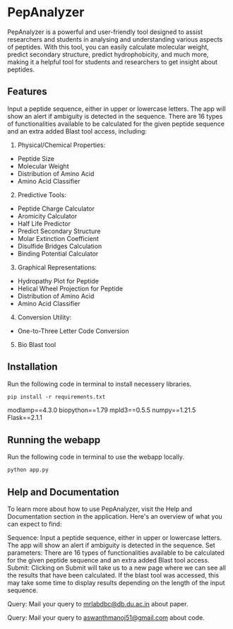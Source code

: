 # PepAnalyzer
PepAnalyzer is a powerful and user-friendly tool designed to assist researchers and students in analysing and understanding various aspects of peptides. With this tool, you can easily calculate molecular weight, predict secondary structure, predict hydrophobicity, and much more, making it a helpful tool for students and researchers to get insight about peptides.

## Features
Input a peptide sequence, either in upper or lowercase letters. The app will show an alert if ambiguity is detected in the sequence.
There are 16 types of functionalities available to be calculated for the given peptide sequence and an extra added Blast tool access, including:
1. Physical/Chemical Properties:
  - Peptide Size
  - Molecular Weight
  - Distribution of Amino Acid
  - Amino Acid Classifier
2. Predictive Tools:
 - Peptide Charge Calculator
 - Aromicity Calculator
 - Half Life Predictor
 - Predict Secondary Structure
 - Molar Extinction Coefficient
 - Disulfide Bridges Calculation
 - Binding Potential Calculator
3. Graphical Representations:
 - Hydropathy Plot for Peptide
 - Helical Wheel Projection for Peptide
 - Distribution of Amino Acid
 - Amino Acid Classifier
4. Conversion Utility:
 - One-to-Three Letter Code Conversion
5. Bio Blast tool

## Installation

Run the following code in terminal to install necessery libraries.
```html
pip install -r requirements.txt
```
modlamp==4.3.0
biopython==1.79
mpld3==0.5.5
numpy==1.21.5
Flask==2.1.1

## Running the webapp

Run the following code in terminal to use the webapp locally.
```html
python app.py
```


## Help and Documentation
To learn more about how to use PepAnalyzer, visit the Help and Documentation section in the application. Here's an overview of what you can expect to find:

Sequence: Input a peptide sequence, either in upper or lowercase letters. The app will show an alert if ambiguity is detected in the sequence.
Set parameters: There are 16 types of functionalities available to be calculated for the given peptide sequence and an extra added Blast tool access.
Submit: Clicking on Submit will take us to a new page where we can see all the results that have been calculated. If the blast tool was accessed, this may take some time to display results depending on the length of the input sequence.

Query: Mail your query to [mrlabdbc@db.du.ac.in](mailto:mrlabdbc@db.du.ac.in) about paper.

Query: Mail your query to [aswanthmanoj51@gmail.com](mailto:aswanthmanoj51@gmail.com) about code.
